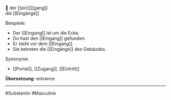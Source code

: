 🔵 der [[ein]][[gang]]  
die [[Eingänge]]

Beispiele:

- Der [[Eingang]] ist um die Ecke.
- Du hast den [[Eingang]] gefunden.
- Er steht vor dem [[Eingang]].
- Sie betreten die [[Eingänge]] des Gebäudes.

Synonyme:
- [[Portal]], [[Zugang]], [[Eintritt]]

**Übersetzung**: entrance

---
#Substantiv #Masculine
